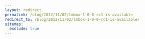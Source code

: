 ```yaml
---
layout: redirect
permalink: /blog/2012/11/02/lmbox-1-0-0-rc1-is-available
redirect_to: /blog/2012/11/02/lmbox-1-0-0-rc1-is-available/
sitemap:
  exclude: true
---
```

